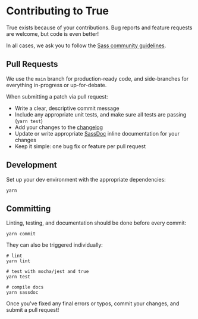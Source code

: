 # Contributing to True

True exists because of your contributions.
Bug reports and feature requests are welcome,
but code is even better!

In all cases,
we ask you to follow the
[Sass community guidelines](https://sass-lang.com/community-guidelines).

## Pull Requests

We use the `main` branch for production-ready code,
and side-branches for everything in-progress
or up-for-debate.

When submitting a patch via pull request:

- Write a clear, descriptive commit message
- Include any appropriate unit tests,
  and make sure all tests are passing (`yarn test`)
- Add your changes to the
  [changelog](https://github.com/oddbird/true/blob/main/CHANGELOG.md)
- Update or write appropriate [SassDoc](http://sassdoc.com/)
  inline documentation for your changes
- Keep it simple: one bug fix or feature per pull request

## Development

Set up your dev environment
with the appropriate dependencies:

```
yarn
```

## Committing

Linting, testing, and documentation
should be done before every commit:

```
yarn commit
```

They can also be triggered individually:

```
# lint
yarn lint

# test with mocha/jest and true
yarn test

# compile docs
yarn sassdoc
```

Once you've fixed any final errors or typos,
commit your changes, and submit a pull request!
